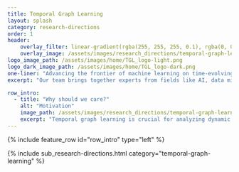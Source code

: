 ```yaml
---
title: Temporal Graph Learning
layout: splash
category: research-directions
order: 1
header:
    overlay_filter: linear-gradient(rgba(255, 255, 255, 0.1), rgba(0, 0, 0, 1))
    overlay_image: /assets/images/research_directions/temporal-graph-learning/banner.webp
logo_image_path: /assets/images/home/TGL_logo-light.png
logo_dark_image_path: /assets/images/home/TGL_logo-dark.png
one-liner: "Advancing the frontier of machine learning on time-evolving graphs to better model and predict dynamic real-world networks and relationships."
excerpt: "Our team brings together experts from fields like AI, data mining, and public health to improve how we analyze networks that change over time. We’re focused on creating better ways to predict outcomes and make decisions, especially in areas like fraud detection and disease tracking."

row_intro:
  - title: "Why should we care?"
    alt: "Motivation"
    image_path: /assets/images/research_directions/temporal-graph-learning/motivation.webp
    excerpt: "Temporal graph learning is crucial for analyzing dynamic networks that evolve over time, such as social media or financial systems. Unlike static graphs, these networks require modeling both the temporal and structural features, which presents unique challenges. However, incorporating time-based information enhances the predictive power of graph algorithms, making them valuable for applications like recommendation systems, fraud detection, and disease modeling. As interest in this area grows, it spans fields like machine learning, AI, and public health. Temporal graph learning bridges gaps across disciplines and opens up new opportunities for solving real-world problems."
---
```



{% include feature_row id="row_intro" type="left" %}


{% include sub_research-directions.html category="temporal-graph-learning" %}